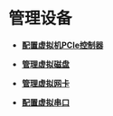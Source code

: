 # 管理设备<a name="ZH-CN_TOPIC_0183154324"></a>

-   **[配置虚拟机PCIe控制器](配置虚拟机PCIe控制器.md)**  

-   **[管理虚拟磁盘](管理虚拟磁盘.md)**  

-   **[管理虚拟网卡](管理虚拟网卡.md)**  

-   **[配置虚拟串口](配置虚拟串口.md)**  


